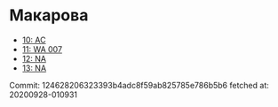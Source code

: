 # Макарова
- [10: AC](10.md)
- [11: WA 007](11.md)
- [12: NA](12.md)
- [13: NA](13.md)

Commit: 124628206323393b4adc8f59ab825785e786b5b6
 fetched at: 20200928-010931
